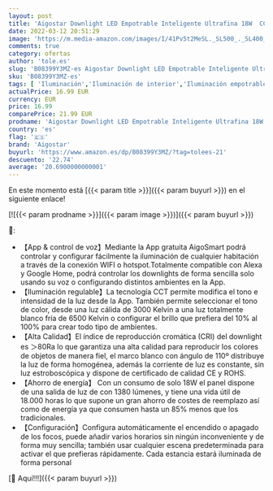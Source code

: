 ```yaml
---
layout: post
title: 'Aigostar Downlight LED Empotrable Inteligente Ultrafina 18W  CCT. Regulable de luz cálida a blanca 3000-6500K  1380lm. Compatible Alexa y Google Home. Foco Empotrable led: 22 x 3 2 cm alto.'
date: 2022-03-12 20:51:29
image: 'https://m.media-amazon.com/images/I/41Pv5t2MeSL._SL500_._SL400_.jpg'
comments: true
category: ofertas
author: 'tole.es'
slug: 'B08399Y3MZ-es Aigostar Downlight LED Empotrable Inteligente Ultrafina...'
sku: 'B08399Y3MZ-es'
tags: [ 'Iluminación','Iluminación de interior','Iluminación empotrable de interior','aigostar','alexa','google','home', ]
actualPrice: 16.99 EUR
currency: EUR
price: 16.99
comparePrice: 21.99 EUR
prodname: 'Aigostar Downlight LED Empotrable Inteligente Ultrafina 18W  CCT. Regulable de luz cálida a blanca 3000-6500K  1380lm. Compatible Alexa y Google Home. Foco Empotrable led: 22 x 3 2 cm alto.'
country: 'es'
flag: '🇪🇸'
brand: 'Aigostar'
buyurl: 'https://www.amazon.es/dp/B08399Y3MZ/?tag=tolees-21'
descuento: '22.74'
average: '20.6900000000001'
---
```


En este momento está [{{< param title >}}]({{< param buyurl >}}) en el siguiente enlace!

[![{{< param prodname >}}]({{< param image >}})]({{< param buyurl >}})

🔎:

- 【App & control de voz】Mediante la App gratuita AigoSmart podrá controlar y configurar fácilmente la iluminación de cualquier habitación a través de la conexión WIFI o hotspot.Totalmente compatible con Alexa y Google Home, podrá controlar los downlights de forma sencilla solo usando su voz o configurando distintos ambientes en la App.
- 【Iluminación regulable】La tecnología CCT permite modifica el tono e intensidad de la luz desde la App. También permite seleccionar el tono de color, desde una luz cálida de 3000 Kelvin a una luz totalmente blanco fría de 6500 Kelvin o configurar el brillo que prefiera del 10% al 100% para crear todo tipo de ambientes.
- 【Alta Calidad】El índice de reproducción cromática (CRI) del downlight es ＞80Ra lo que garantiza una alta calidad para reproducir los colores de objetos de manera fiel, el marco blanco con ángulo de 110º distribuye la luz de forma homogénea, además la corriente de luz es constante, sin luz estroboscópica y dispone de certificado de calidad CE y ROHS.
- 【Ahorro de energía】 Con un consumo de solo 18W el panel dispone de una salida de luz de con 1380 lúmenes, y tiene una vida útil de 18.000 horas lo que supone un gran ahorro de costes de reemplazo así como de energía ya que consumen hasta un 85% menos que los tradicionales.
- 【Configuración】Configura automáticamente el encendido o apagado de los focos, puede añadir varios horarios sin ningún inconveniente y de forma muy sencilla; también usar cualquier escena predeterminada para activar el que prefieras rápidamente. Cada estancia estará iluminada de forma personal

[🛒 Aquí!!!]({{< param buyurl >}})
